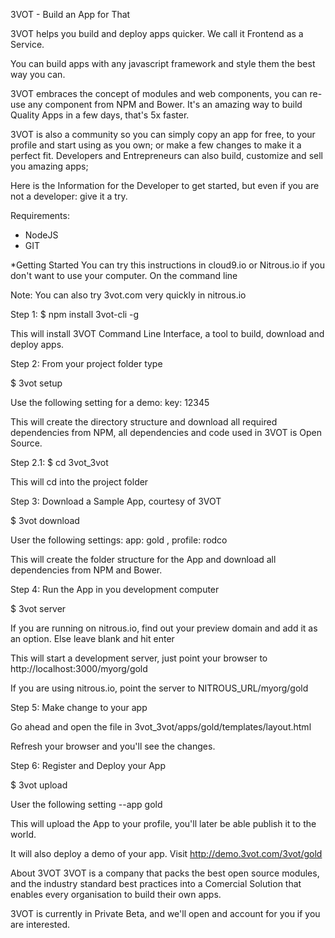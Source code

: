 3VOT - Build an App for That

3VOT helps you build and deploy apps quicker. We call it Frontend as a Service.

You can build apps with any javascript framework and style them the best way you can. 

3VOT embraces the concept of modules and web components, you can re-use any component from NPM and Bower. It's an amazing way to build Quality Apps in a few days, that's 5x faster.

3VOT is also a community so you can simply copy an app for free, to your profile and start using as you own; or make a few changes to make it a perfect fit. Developers and Entrepreneurs can also build, customize and sell you amazing apps;

Here is the Information for the Developer to get started, but even if you are not a developer: give it a try.

Requirements:

- NodeJS
- GIT

*Getting Started
You can try this instructions in cloud9.io or Nitrous.io if you don't want to use your computer.
On the command line

Note: You can also try 3vot.com very quickly in nitrous.io

Step 1:
$ npm install 3vot-cli -g

This will install 3VOT Command Line Interface, a tool to build, download and deploy apps.

Step 2:
From your project folder type

$ 3vot setup

Use the following setting for a demo: key: 12345

This will create the directory structure and download all required dependencies from NPM, all dependencies and code used in 3VOT is Open Source.

Step 2.1:
$ cd 3vot_3vot

This will cd into the project folder

Step 3:
Download a Sample App, courtesy of 3VOT

$ 3vot download

User the following settings:  app: gold ,  profile: rodco

This will create the folder structure for the App and download all dependencies from NPM and Bower.

Step 4:
Run the App in you development computer

$ 3vot server

If you are running on nitrous.io, find out your preview domain and add it as an option. Else leave blank and hit enter

This will start a development server, just point your browser to http://localhost:3000/myorg/gold

If you are using nitrous.io, point the server to NITROUS_URL/myorg/gold

Step 5:
Make change to your app

Go ahead and open the file in 3vot_3vot/apps/gold/templates/layout.html 

Refresh your browser and you'll see the changes.

Step 6:
Register and Deploy your App

$ 3vot upload 

User the following setting --app gold

This will upload the App to your profile, you'll later be able publish it to the world.

It will also deploy a demo of your app. Visit http://demo.3vot.com/3vot/gold


About 3VOT
3VOT is a company that packs the best open source modules, and the industry standard best practices into a Comercial Solution that enables every organisation to build their own apps. 

3VOT is currently in Private Beta, and we'll open and account for you if you are interested.

